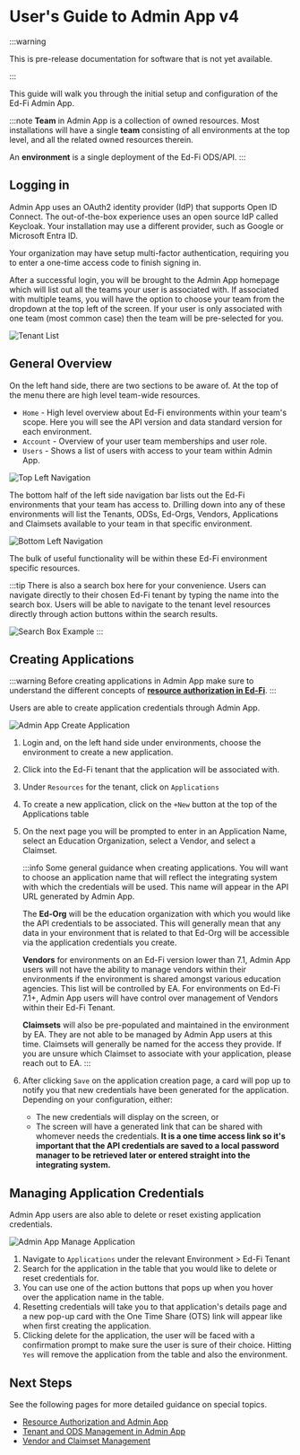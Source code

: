 # User's Guide to Admin App v4

:::warning

This is pre-release documentation for software that is not yet available.

:::

This guide will walk you through the initial setup and configuration of the Ed-Fi Admin App.

:::note
**Team** in Admin App is a collection of owned resources. Most installations will have a single **team** consisting of all environments at the top level, and all the related owned resources therein.

An **environment** is a single deployment of the Ed-Fi ODS/API.
:::

## Logging in

Admin App uses an OAuth2 identity provider (IdP) that supports Open ID Connect. The out-of-the-box experience uses an open source IdP called Keycloak. Your installation may use a different provider, such as Google or Microsoft Entra ID.

<!-- TODO: add screenshot of keycloak -->

Your organization may have setup multi-factor authentication, requiring you to enter a one-time access code to finish signing in.

After a successful login, you will be brought to the Admin App homepage which will list out all the teams your user is associated with. If associated with multiple teams, you will have the option to choose your team from the dropdown at the top left of the screen. If your user is only associated with one team (most common case) then the team will be pre-selected for you.

<!-- TODO: copy images into Ed-Fi Azure blob storage -->

![Tenant List](https://docs.startingblocks.org/imgs/tenant_list.png)

## General Overview

On the left hand side, there are two sections to be aware of. At the top of the menu there are high level team-wide resources.

- `Home` - High level overview about Ed-Fi environments within your team's scope. Here you will see the API version and data standard version for each environment.
- `Account` - Overview of your user team memberships and user role.
- `Users` - Shows a list of users with access to your team within Admin App.

![Top Left Navigation](https://docs.startingblocks.org/imgs/top_left_nav.png)

The bottom half of the left side navigation bar lists out the Ed-Fi environments that your team has access to. Drilling down into any of these environments will list the Tenants, ODSs, Ed-Orgs, Vendors, Applications and Claimsets available to your team in that specific environment.

![Bottom Left Navigation](https://docs.startingblocks.org/imgs/bottom_left_nav.png)

The bulk of useful functionality will be within these Ed-Fi environment specific resources.

:::tip
There is also a search box here for your convenience. Users can navigate directly to their chosen Ed-Fi tenant by typing the name into the search box. Users will be able to navigate to the tenant level resources directly through action buttons within the search results.

![Search Box Example](https://docs.startingblocks.org/imgs/search_box_example.PNG)
:::

## Creating Applications

:::warning
Before creating applications in Admin App make sure to understand the different concepts of [**resource authorization in Ed-Fi**](./resource-authorization.md).
:::

Users are able to create application credentials through Admin App.

![Admin App Create Application](https://docs.startingblocks.org/imgs/sbaa_create_app.gif)

1. Login and, on the left hand side under environments, choose the environment to create a new application.
2. Click into the Ed-Fi tenant that the application will be associated with.
3. Under `Resources` for the tenant, click on `Applications`
4. To create a new application, click on the `+New` button at the top of the Applications table
5. On the next page you will be prompted to enter in an Application Name, select an Education Organization, select a Vendor, and select a Claimset.

   :::info
   Some general guidance when creating applications. You will want to choose an application name that will reflect the integrating system with which the credentials will be used. This name will appear in the API URL generated by Admin App.

   The **Ed-Org** will be the education organization with which you would like the API credentials to be associated. This will generally mean that any data in your environment that is related to that Ed-Org will be accessible via the application credentials you create.

   **Vendors** for environments on an Ed-Fi version lower than 7.1, Admin App users will not have the ability to manage vendors within their environments if the environment is shared amongst various education agencies. This list will be controlled by EA. For environments on Ed-Fi 7.1+, Admin App users will have control over management of Vendors within their Ed-Fi Tenant.

   **Claimsets** will also be pre-populated and maintained in the environment by EA. They are not able to be managed by Admin App users at this time. Claimsets will generally be named for the access they provide. If you are unsure which Claimset to associate with your application, please reach out to EA.
   :::

6. After clicking `Save` on the application creation page, a card will pop up to notify you that new credentials have been generated for the application. Depending on your configuration, either:

   - The new credentials will display on the screen, or
   - The screen will have a generated link that can be shared with whomever needs the credentials. **It is a one time access link so it's important that the API credentials are saved to a local password manager to be retrieved later or entered straight into the integrating system.**

## Managing Application Credentials

Admin App users are also able to delete or reset existing application credentials.

![Admin App Manage Application](https://docs.startingblocks.org/imgs/sbaa_manage_app.gif)

1. Navigate to `Applications` under the relevant Environment > Ed-Fi Tenant
2. Search for the application in the table that you would like to delete or reset credentials for.
3. You can use one of the action buttons that pops up when you hover over the application name in the table.
4. Resetting credentials will take you to that application's details page and a new pop-up card with the One Time Share (OTS) link will appear like when first creating the application.
5. Clicking delete for the application, the user will be faced with a confirmation prompt to make sure the user is sure of their choice. Hitting `Yes` will remove the application from the table and also the environment.

## Next Steps

See the following pages for more detailed guidance on special topics.

- [Resource Authorization and Admin App](./resource-authorization.md)
- [Tenant and ODS Management in Admin App](./tenant-and-ods.md)
- [Vendor and Claimset Management](./vendors-and-claimsets.md)
